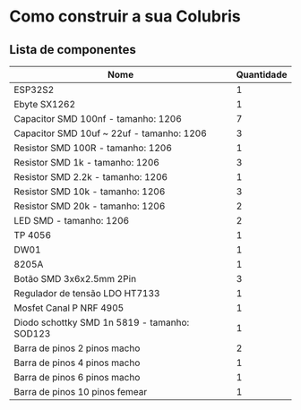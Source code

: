 # Como construir a sua Colubris

## Lista de componentes

| Nome                                         | Quantidade |
| -------------------------------------------- | ---------- |
| ESP32S2                                      | 1          |
| Ebyte SX1262                                 | 1          |
| Capacitor SMD 100nf - tamanho: 1206          | 7          |
| Capacitor SMD 10uf ~ 22uf - tamanho: 1206    | 3          |
| Resistor SMD 100R - tamanho: 1206            | 1          |
| Resistor SMD 1k - tamanho: 1206              | 3          |
| Resistor SMD 2.2k - tamanho: 1206            | 1          |
| Resistor SMD 10k - tamanho: 1206             | 3          |
| Resistor SMD 20k - tamanho: 1206             | 2          |
| LED SMD - tamanho: 1206                      | 2          |
| TP 4056                                      | 1          |
| DW01                                         | 1          |
| 8205A                                        | 1          |
| Botão SMD 3x6x2.5mm 2Pin                     | 3          |
| Regulador de tensão LDO HT7133               | 1          |
| Mosfet Canal P NRF 4905                      | 1          |
| Diodo schottky SMD 1n 5819 - tamanho: SOD123 | 1          |
| Barra de pinos 2 pinos macho                 | 2          |
| Barra de pinos 4 pinos macho                 | 1          |
| Barra de pinos 6 pinos macho                 | 1          |
| Barra de pinos 10 pinos femear               | 1          |
